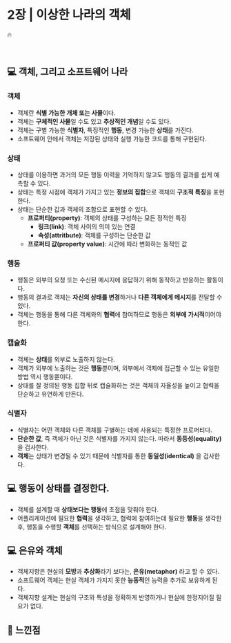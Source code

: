 # 2장 | 이상한 나라의 객체
🔥 

<br>

## 💻 객체, 그리고 소프트웨어 나라

### 객체

- 객체란 **식별 가능한 개체 또는 사물**이다.
- 객체는 **구체적인 사물**일 수도 있고 **추상적인 개념**일 수도 있다.
- 객체는 구별 가능한 __식별자__, 특징적인 __행동__, 변경 가능한 **상태**를 가진다.
- 소프트웨어 안에서 객체는 저장된 상태와 실행 가능한 코드를 통해 구현된다.

### 상태

- 상태를 이용하면 과거의 모든 행동 이력을 기억하지 않고도 행동의 결과를 쉽게 예측할 수 있다.
- 상태는 특정 시점에 객체가 가지고 있는 **정보의 집합**으로 객체의 **구조적 특징**을 표현한다.
- 상태는 단순한 값과 객체의 조합으로 표현할 수 있다.
  - **프로퍼티(property)**: 객체의 상태를 구성하는 모든 정적인 특징
    - **링크(link)**: 객체 사이의 의미 있는 연결
    - **속성(attritbute)**: 객체를 구성하는 단순한 값
  - **프로퍼티 값(property value)**: 시간에 따라 변화하는 동적인 값

### 행동

- 행동은 외부의 요청 또는 수신된 메시지에 응답하기 위해 동작하고 반응하는 활동이다.
- 행동의 결과로 객체는 **자신의 상태를 변경**하거나 **다른 객체에게 메시지**를 전달할 수 있다.
- 객체는 행동을 통해 다른 객체와의 **협력**에 참여하므로 행동은 **외부에 가시적**이어야 한다.

### 캡슐화

- 객체는 **상태**를 외부로 노출하지 않는다.
- 객체가 외부에 노출하는 것은 **행동**뿐이며, 외부에서 객체에 접근할 수 있는 유일한 방법 역시 행동뿐이다.
- 상태를 잘 정의된 행동 집합 뒤로 캡슐화하는 것은 객체의 자율성을 높이고 협력을 단순하고 유연하게 만든다.

### 식별자

- 식별자는 어떤 객체와 다른 객체를 구별하는 데에 사용되는 특정한 프로퍼티다.
- **단순한 값**, 즉 객체가 아닌 것은 식별자를 가지지 않는다. 따라서 **동등성(equality)** 을 검사한다.
- **객체**는 상태가 변경될 수 있기 때문에 식별자를 통한 **동일성(identical)** 을 검사한다.

## 💻 행동이 상태를 결정한다.

- 객체를 설계할 때 **상태보다는 행동**에 초점을 맞춰야 한다.
- 어플리케이션에 필요한 **협력**을 생각하고, 협력에 참여하는데 필요한 **행동**을 생각한 후, 행동을 수행할 **객체**를 선택하는 방식으로 설계해야 한다.

## 💻 은유와 객체

- 객체지향은 현실의 **모방**과 **추상화**라기 보다는, **은유(metaphor)** 라고 할 수 있다.
- 소프트웨어 객체는 현실 객체가 가지지 못한 **능동적**인 능력을 추가로 보유하게 된다.
- 객체지향 설계는 현실의 구조와 특성을 정확하게 반영하거나 현실에 한정지어질 필요가 없다.

## 📝 느낀점

